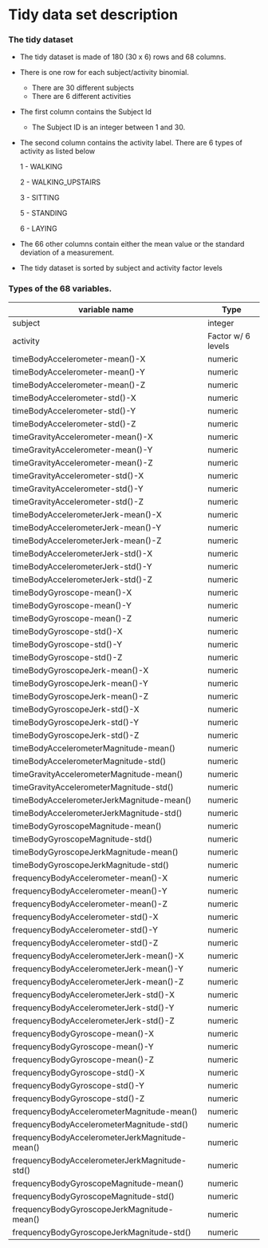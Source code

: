 # Tidy data set description

### The tidy dataset
*  The tidy dataset is made of  180 (30 x 6) rows  and   68 columns.
*  There is one row for each subject/activity binomial.
   *  There are 30 different subjects 
   *  There are 6 different activities
*  The first column contains the Subject Id 
   *  The Subject ID is an integer between 1 and 30.
*  The second column contains the activity label. There are 6 types of activity  as listed below

   1 - WALKING
   
   2 - WALKING_UPSTAIRS
   
   3 - SITTING
   
   5 - STANDING
   
   6 - LAYING
   
*  The 66 other columns contain either the mean value or the standard deviation of a measurement.
*  The tidy dataset is sorted by subject and activity factor levels

### Types of the 68 variables.

| variable name                                 | Type               |
| ----------------------------------------------| -------------------|
| subject                                       | integer            |
| activity                                      | Factor w/ 6 levels |
| timeBodyAccelerometer-mean()-X                | numeric            |
| timeBodyAccelerometer-mean()-Y                | numeric            |
| timeBodyAccelerometer-mean()-Z                | numeric            |
| timeBodyAccelerometer-std()-X                 | numeric            |
| timeBodyAccelerometer-std()-Y                 | numeric            |
| timeBodyAccelerometer-std()-Z                 | numeric            |
| timeGravityAccelerometer-mean()-X             | numeric            |
| timeGravityAccelerometer-mean()-Y             | numeric            |
| timeGravityAccelerometer-mean()-Z             | numeric            |
| timeGravityAccelerometer-std()-X              | numeric            |
| timeGravityAccelerometer-std()-Y              | numeric            |
| timeGravityAccelerometer-std()-Z              | numeric            |
| timeBodyAccelerometerJerk-mean()-X            | numeric            |
| timeBodyAccelerometerJerk-mean()-Y            | numeric            |
| timeBodyAccelerometerJerk-mean()-Z            | numeric            |
| timeBodyAccelerometerJerk-std()-X             | numeric            |
| timeBodyAccelerometerJerk-std()-Y             | numeric            |
| timeBodyAccelerometerJerk-std()-Z             | numeric            |
| timeBodyGyroscope-mean()-X                    | numeric            |
| timeBodyGyroscope-mean()-Y                    | numeric            |
| timeBodyGyroscope-mean()-Z                    | numeric            |
| timeBodyGyroscope-std()-X                     | numeric            |
| timeBodyGyroscope-std()-Y                     | numeric            |
| timeBodyGyroscope-std()-Z                     | numeric            |
| timeBodyGyroscopeJerk-mean()-X                | numeric            |
| timeBodyGyroscopeJerk-mean()-Y                | numeric            |
| timeBodyGyroscopeJerk-mean()-Z                | numeric            |
| timeBodyGyroscopeJerk-std()-X                 | numeric            |
| timeBodyGyroscopeJerk-std()-Y                 | numeric            |
| timeBodyGyroscopeJerk-std()-Z                 | numeric            |
| timeBodyAccelerometerMagnitude-mean()         | numeric            |
| timeBodyAccelerometerMagnitude-std()          | numeric            |
| timeGravityAccelerometerMagnitude-mean()      | numeric            |
| timeGravityAccelerometerMagnitude-std()       | numeric            |
| timeBodyAccelerometerJerkMagnitude-mean()     | numeric            |
| timeBodyAccelerometerJerkMagnitude-std()      | numeric            |
| timeBodyGyroscopeMagnitude-mean()             | numeric            |
| timeBodyGyroscopeMagnitude-std()              | numeric            |
| timeBodyGyroscopeJerkMagnitude-mean()         | numeric            |
| timeBodyGyroscopeJerkMagnitude-std()          | numeric            |
| frequencyBodyAccelerometer-mean()-X           | numeric            |
| frequencyBodyAccelerometer-mean()-Y           | numeric            |
| frequencyBodyAccelerometer-mean()-Z           | numeric            |
| frequencyBodyAccelerometer-std()-X            | numeric            |
| frequencyBodyAccelerometer-std()-Y            | numeric            |
| frequencyBodyAccelerometer-std()-Z            | numeric            |
| frequencyBodyAccelerometerJerk-mean()-X       | numeric            |
| frequencyBodyAccelerometerJerk-mean()-Y       | numeric            |
| frequencyBodyAccelerometerJerk-mean()-Z       | numeric            |
| frequencyBodyAccelerometerJerk-std()-X        | numeric            |
| frequencyBodyAccelerometerJerk-std()-Y        | numeric            |
| frequencyBodyAccelerometerJerk-std()-Z        | numeric            |
| frequencyBodyGyroscope-mean()-X               | numeric            |
| frequencyBodyGyroscope-mean()-Y               | numeric            |
| frequencyBodyGyroscope-mean()-Z               | numeric            |
| frequencyBodyGyroscope-std()-X                | numeric            |
| frequencyBodyGyroscope-std()-Y                | numeric            |
| frequencyBodyGyroscope-std()-Z                | numeric            |
| frequencyBodyAccelerometerMagnitude-mean()    | numeric            |
| frequencyBodyAccelerometerMagnitude-std()     | numeric            |
| frequencyBodyAccelerometerJerkMagnitude-mean()| numeric            |
| frequencyBodyAccelerometerJerkMagnitude-std() | numeric            |
| frequencyBodyGyroscopeMagnitude-mean()        | numeric            |
| frequencyBodyGyroscopeMagnitude-std()         | numeric            |
| frequencyBodyGyroscopeJerkMagnitude-mean()    | numeric            |
| frequencyBodyGyroscopeJerkMagnitude-std()     | numeric            |
 

